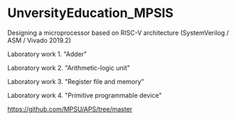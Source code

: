 # UnversityEducation_MPSIS
Designing a microprocessor based on RISC-V architecture (SystemVerilog / ASM / Vivado 2019.2)

Laboratory work 1. "Adder"

Laboratory work 2. "Arithmetic-logic unit"

Laboratory work 3. "Register file and memory"

Laboratory work 4. "Primitive programmable device"
 


https://github.com/MPSU/APS/tree/master
